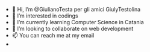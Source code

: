 - 👋 Hi, I’m @GiulianoTesta per gli amici GiulyTestolina
- 👀 I’m interested in codings
- 🌱 I’m currently learning Computer Science in Catania
- 💞️ I’m looking to collaborate on web development
- 📫 You can reach me at my email
- 

<!---
GiulianoTesta/GiulianoTesta is a ✨ special ✨ repository because its `README.md` (this file) appears on your GitHub profile.
You can click the Preview link to take a look at your changes.
--->
